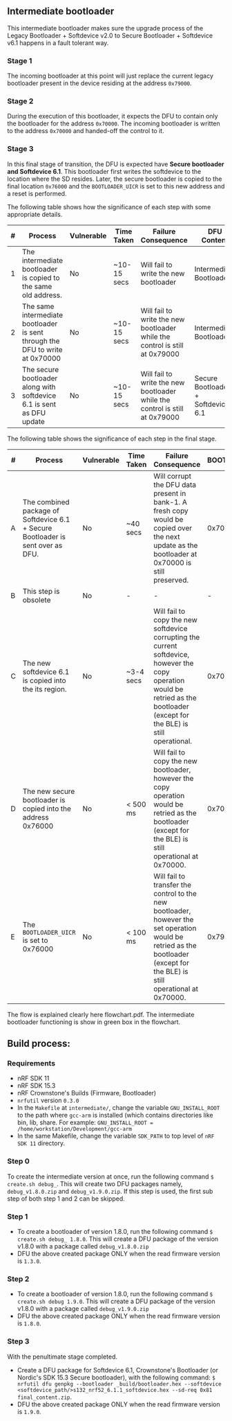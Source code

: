 ## Intermediate bootloader

This intermediate bootloader makes sure the upgrade process of the Legacy Bootloader + Softdevice v2.0 to Secure Bootloader + Softdevice v6.1 happens in a fault tolerant way.

### Stage 1
The incoming bootloader at this point will just replace the current legacy bootloader present in the device residing at the address `0x79000`.

### Stage 2
During the execution of this bootloader, it expects the DFU to contain only the bootloader for the address `0x70000`. The incoming bootloader is written to the address `0x70000` and handed-off the control to it.

### Stage 3
In this final stage of transition, the DFU is expected have **Secure bootloader and Softdevice 6.1**. This bootloader first writes the softdevice to the location where the SD resides. Later, the secure bootloader is copied to the final location `0x76000` and the `BOOTLOADER_UICR` is set to this new address and a reset is performed.

The following table shows how the significance of each step with some appropriate details.

| # | Process   | Vulnerable | Time Taken | Failure Consequence | DFU Content |  DFU BL Addr. |
|---|-----------|------------|------------|---------------------|----------|--------------|
| 1 | The intermediate bootloader is copied to the same old address. | No | ~10-15 secs | Will fail to write the new bootloader | Intermediate Bootloader | 0x79000 |
| 2 | The same intermediate bootloader is sent through the DFU to write at 0x70000 | No       | ~10-15 secs | Will fail to write the new bootloader while the control is still at 0x79000 | Intermediate Bootloader | 0x70000 |
| 3 | The secure bootloader along with softdevice 6.1 is sent as DFU update | No       | ~10-15 secs | Will fail to write the new bootloader while the control is still at 0x79000 | Secure Bootloader + Softdevice 6.1 | 0x70000 |


The following table shows the significance of each step in the final stage.

| # | Process   | Vulnerable | Time Taken | Failure Consequence |  BOOTLOADER_UICR |
|---|-----------|------------|------------|---------------------|-------------------|
| A | The combined package of Softdevice 6.1 + Secure Bootloader is sent over as DFU. | No       | ~40 secs | Will corrupt the DFU data present in bank-1. A fresh copy would be copied over the next update as the bootloader at 0x70000 is still preserved. | 0x70000 |
| B | This step is obsolete | No       | - | - | - |
| C | The new softdevice 6.1 is copied into the its region. | No       | ~3-4 secs | Will fail to copy the new softdevice corrupting the current softdevice, however the copy operation would be retried as the bootloader (except for the BLE) is still operational. |  0x70000 |
| D | The new secure bootloader is copied into the address 0x76000 | No       | < 500 ms | Will fail to copy the new bootloader, however the copy operation would be retried as the bootloader (except for the BLE) is still operational at 0x70000. |  0x70000 |
| E | The `BOOTLOADER_UICR` is set to 0x76000 | No       | < 100 ms | Will fail to transfer the control to the new bootloader, however the set operation would be retried as the bootloader (except for the BLE) is still operational at 0x70000. |  0x79000 |

The flow is explained clearly here flowchart.pdf. The intermediate bootloader functioning is show in green box in the flowchart.

## Build process:

### Requirements

* nRF SDK 11
* nRF SDK 15.3
* nRF Crownstone's Builds (Firmware, Bootloader)
* `nrfutil` version `0.3.0`
* In the `Makefile` at `intermediate/`, change the variable `GNU_INSTALL_ROOT` to the path where `gcc-arm` is installed (which contains directories like bin, lib, share. For example: `GNU_INSTALL_ROOT = /home/workstation/Development/gcc-arm`
* In the same Makefile, change the variable `SDK_PATH` to top level of `nRF SDK 11` directory.

### Step 0

To create the intermediate version at once, run the following command `$ create.sh debug_`. This will create two DFU packages namely, `debug_v1.8.0.zip` and `debug_v1.9.0.zip`. If this step is used, the first sub step of both step 1 and 2 can be skipped.

### Step 1

* To create a bootloader of version 1.8.0, run the following command `$ create.sh debug_ 1.8.0`. This will create a DFU package of the version v1.8.0 with a package called `debug_v1.8.0.zip`
* DFU the above created package ONLY when the read firmware version is `1.3.0`.

### Step 2

* To create a bootloader of version 1.8.0, run the following command `$ create.sh debug 1.9.0`. This will create a DFU package of the version v1.8.0 with a package called `debug_v1.9.0.zip`
* DFU the above created package ONLY when the read firmware version is `1.8.0`.

### Step 3

With the penultimate stage completed.
* Create a DFU package for Softdevice 6.1, Crownstone's Bootloader (or Nordic's SDK 15.3 Secure bootloader), with the following command: `$ nrfutil dfu genpkg --bootloader _build/bootloader.hex --softdevice <softdevice_path/>s132_nrf52_6.1.1_softdevice.hex --sd-req 0x81 final_content.zip`.
* DFU the above created package ONLY when the read firmware version is `1.9.0`.